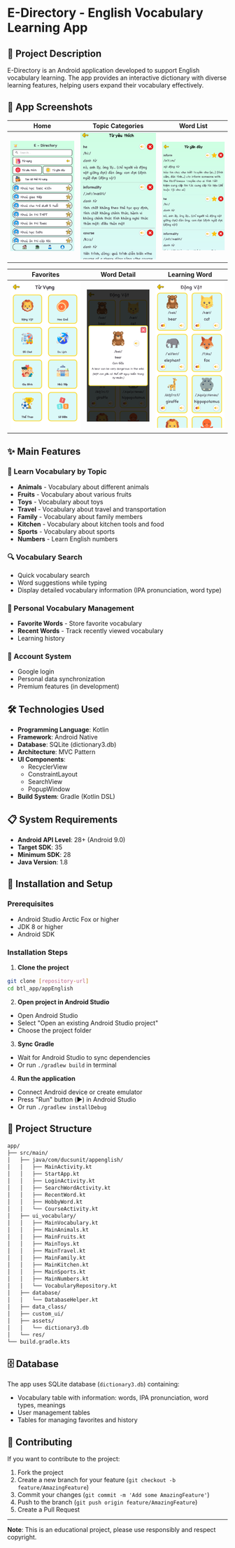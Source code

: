 
# E-Directory - English Vocabulary Learning App

## 📱 Project Description

E-Directory is an Android application developed to support English vocabulary learning. The app provides an interactive dictionary with diverse learning features, helping users expand their vocabulary effectively.

## 📸 App Screenshots

| Home | Topic Categories | Word List |
|------|------------------|-----------|
| ![](./screenshots/Screenshot_20250613_152609.png) | ![](./screenshots/Screenshot_20250613_152639.png) | ![](./screenshots/Screenshot_20250613_152647.png) |

| Favorites | Word Detail | Learning Word |
|-----------|-------------|----------------|
| ![](./screenshots/Screenshot_20250613_152653.png) | ![](./screenshots/Screenshot_20250613_152701.png) | ![](./screenshots/Screenshot_20250613_152711.png) |

## ✨ Main Features

### 🎯 Learn Vocabulary by Topic

- **Animals** - Vocabulary about different animals  
- **Fruits** - Vocabulary about various fruits  
- **Toys** - Vocabulary about toys  
- **Travel** - Vocabulary about travel and transportation  
- **Family** - Vocabulary about family members  
- **Kitchen** - Vocabulary about kitchen tools and food  
- **Sports** - Vocabulary about sports  
- **Numbers** - Learn English numbers  

### 🔍 Vocabulary Search

- Quick vocabulary search  
- Word suggestions while typing  
- Display detailed vocabulary information (IPA pronunciation, word type)  

### 💾 Personal Vocabulary Management

- **Favorite Words** - Store favorite vocabulary  
- **Recent Words** - Track recently viewed vocabulary  
- Learning history  

### 👤 Account System

- Google login  
- Personal data synchronization  
- Premium features (in development)  

## 🛠️ Technologies Used

- **Programming Language**: Kotlin  
- **Framework**: Android Native  
- **Database**: SQLite (dictionary3.db)  
- **Architecture**: MVC Pattern  
- **UI Components**:
  - RecyclerView  
  - ConstraintLayout  
  - SearchView  
  - PopupWindow  
- **Build System**: Gradle (Kotlin DSL)  

## 📋 System Requirements

- **Android API Level**: 28+ (Android 9.0)  
- **Target SDK**: 35  
- **Minimum SDK**: 28  
- **Java Version**: 1.8  

## 🚀 Installation and Setup

### Prerequisites

- Android Studio Arctic Fox or higher  
- JDK 8 or higher  
- Android SDK  

### Installation Steps

1. **Clone the project**

```bash
git clone [repository-url]
cd btl_app/appEnglish
```

2. **Open project in Android Studio**
- Open Android Studio
- Select "Open an existing Android Studio project"
- Choose the project folder

3. **Sync Gradle**
- Wait for Android Studio to sync dependencies
- Or run `./gradlew build` in terminal

4. **Run the application**
- Connect Android device or create emulator
- Press "Run" button (▶️) in Android Studio
- Or run `./gradlew installDebug`

## 📁 Project Structure

```
app/
├── src/main/
│   ├── java/com/ducsunit/appenglish/
│   │   ├── MainActivity.kt
│   │   ├── StartApp.kt
│   │   ├── LoginActivity.kt
│   │   ├── SearchWordActivity.kt
│   │   ├── RecentWord.kt
│   │   ├── HobbyWord.kt
│   │   └── CourseActivity.kt
│   ├── ui_vocabulary/
│   │   ├── MainVocabulary.kt
│   │   ├── MainAnimals.kt
│   │   ├── MainFruits.kt
│   │   ├── MainToys.kt
│   │   ├── MainTravel.kt
│   │   ├── MainFamily.kt
│   │   ├── MainKitchen.kt
│   │   ├── MainSports.kt
│   │   ├── MainNumbers.kt
│   │   └── VocabularyRepository.kt
│   ├── database/
│   │   └── DatabaseHelper.kt
│   ├── data_class/
│   ├── custom_ui/
│   ├── assets/
│   │   └── dictionary3.db
│   └── res/
└── build.gradle.kts
```

## 🗄️ Database

The app uses SQLite database (`dictionary3.db`) containing:
- Vocabulary table with information: words, IPA pronunciation, word types, meanings
- User management tables
- Tables for managing favorites and history

## 🤝 Contributing

If you want to contribute to the project:

1. Fork the project  
2. Create a new branch for your feature (`git checkout -b feature/AmazingFeature`)  
3. Commit your changes (`git commit -m 'Add some AmazingFeature'`)  
4. Push to the branch (`git push origin feature/AmazingFeature`)  
5. Create a Pull Request  

---

**Note**: This is an educational project, please use responsibly and respect copyright.
